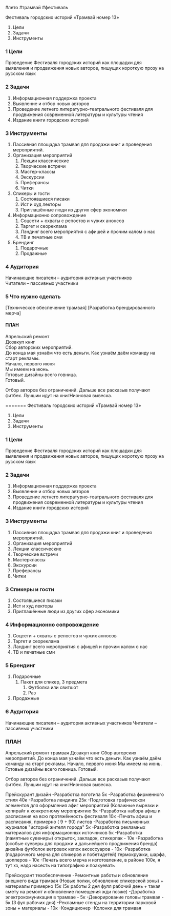 
#лето #трамвай #фестиваль 

Фестиваль городских историй «Трамвай номер 13»  
1. Цели  
2. Задачи  
3. Инструменты  

### 1 Цели  
Проведение Фестиваля городских историй как площадки для выявления и продвижения новых авторов, пишущих короткую прозу на русском язык  
### 2 Задачи  
1. Информационная поддержка проекта  
2. Выявление и отбор новых авторов  
3. Проведение летнего литературно-театрального фестиваля для продвижения современной литературы и культуры чтения  
4. Издание книги городских историй  
### 3 Инструменты  
1. Пассивная площадка трамвая для продажи книг и проведения мероприятий. 
2. Организация мероприятий  
	1. Лекции классические  
	2. Творческие встречи  
	3. Мастер-классы  
	4. Экскурсии  
	5. Преферансы  
	6. Читки  
3. Спикеры и гости  
	1. Состоявшиеся писаки  
	2. Ист и худ лекторы  
	3. Приглашённые люди из других сфер экономики  
4. Информационно сопровождение  
	1. Соцсети + охваты с репостов и чужих анонсов  
	2. Таргет и сеореклама  
	3. Лэндинг всего мероприятия с афишей и прочим калом о нас  
	4. ТВ и печатные сми    
5. Брендинг  
	1. Подарочные  
	2. Продажные  
### 4 Аудитория  
Начинающие писатели – аудитория активных участников  
Читатели – пассивных участники  

### 5 Что нужно сделать

[Техническое обеспечение трамвая] 
[Разработка брендированного мерча]

#### ПЛАН  
Апрельский ремонт  
Дозакуп книг  
Сбор авторских мероприятий.  
До конца мая узнаём что есть деньги. Как узнаём даём команду на старт рекламы.  
Начало, первого июня  
Мы имеем на июнь.  
Готовые дизайны всего говница.  
Готовый.  
  
Отбор авторов без ограничений. Дальше все расказыв получают фитбек. Лучшии идут на книгНионовая вывеска.  
  
=======
Фестиваль городских историй «Трамвай номер 13»
1. Цели
2. Задачи
3. Инструменты
### 1 Цели
Проведение Фестиваля городских историй как площадки для выявления и продвижения новых авторов, пишущих короткую прозу на русском язык
### 2 Задачи
1. Информационная поддержка проекта
2. Выявление и отбор новых авторов
3. Проведение летнего литературно-театрального фестиваля для продвижения современной литературы и культуры чтения
4. Издание книги городских историй
### 3 Инструменты
1. Пассивная площадка трамвая для продажи книг и проведения мероприятий.
2. Организация мероприятий
2. Лекции классические
3. Творческие встречи
4. Мастерклассы
5. Экскурсии
7. Преферансы
7. Читки
### 3 Спикеры и гости
1. Состоявшиеся писаки
2. Ист и худ лекторы
3. Приглашённые люди из других сфер экономики
###  4 Информационно сопровождение
1. Соцсети + охваты с репостов и чужих анносов
2. Таргет и сеореклама
3. Ландинг всего мероприятия с афишей и прочим калом о нас
4. ТВ и печатные сми
### 5 Брендинг
1. Подарочные
	1. Пакет для спикер, 3 предмета
		1. Футболка или свитшот
		2. Раз
2. Продажные

### 6 Аудитория
Начинающие писатели – аудитория активных участников
Читатели – пассивных участники

### ПЛАН
Апрельский ремонт трамвая
Дозакуп книг
Сбор авторских мероприятий.
До конца мая узнаём что есть деньги. Как узнаём даём команду на старт рекламы.
Начало, первого июня
Мы имеем на июнь.
Готовые дизайны всего говница. 
Готовый.

Отбор авторов без ограничений. Дальше все расказыв получают фитбек. Лучшии идут на книгНионовая вывеска. 


Прейскурант дизайн
-Разработка логотипа 5к
-Разработка фирменного стиля 40к
-Разработка лендинга 25к
-Подготовка графическхи элементов для оформления афиг мероприятий (Колажные вырезки и копирайт к конкретному мероприятию 5к
-Разработка набора афиш и расписания на всю протяжённость фестиваля 10к
-Печать афиш и расписания, примерно ( 9 + 90) листов 
-Разработка письменных журналов "историй жителя города" 5к
-Разработка рекламных материалов для информационных источников 5к
-Разработка (памятные сувениры) открыток, закладок, стикерпак - 10к
-Разработка (особые суеверы для продажи и дальнейшего продвижения бренда) дизайна футболок ветровок кепок аксессуаров - 10к
-Разработка (подарочного мерча для спикеров и побетидетей) термокружки, шарфа, шопперов - 10к
-Печать всего мерча и изготовление, в районе 100к, я тут хз, надо насесть на типографию и поахуевать

Прейскурант техобеспечение
-Ремонтные работы и обновление внешнего вида трамвая (Новые полки, обновление спикерской зоны) + материалы примерно 15к (5к работы 2 дня фулл рабочий день + такая смету на ремонт и обновление помещения жди позже)
-Доработка электрокомуникация в трамвае - 5к
-Декорирование головы трамвая - 5к (3 фул рабочих дня)
-Рекламные стенды на территории парковой зоны + материалы - 10к 
-Кондиционер
-Колонки для трамвая